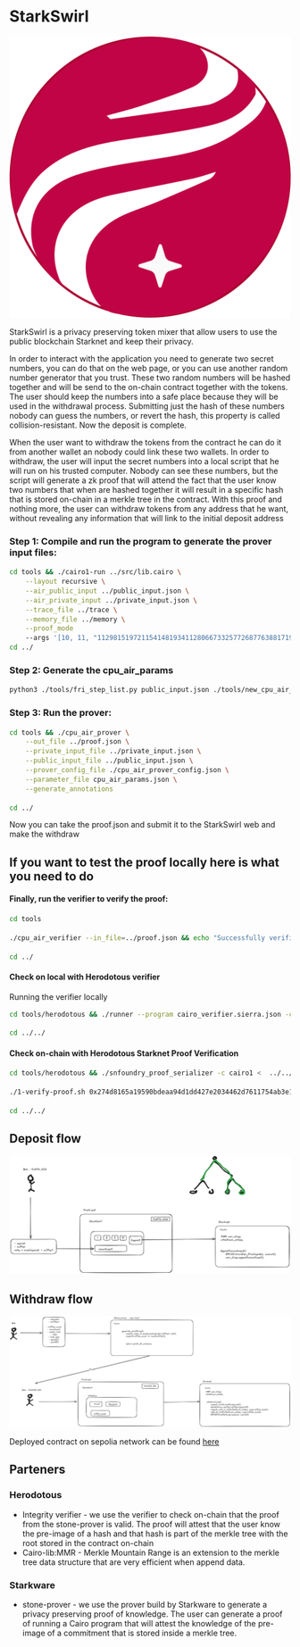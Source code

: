 # StarkSwirl

![StarkSwirl](logo.png)

StarkSwirl is a privacy preserving token mixer that allow users to use the public blockchain Starknet and keep their privacy.


In order to interact with the application you need to generate two secret numbers, you can do that on the web page, or you can use another random number generator that you trust. These two random numbers will be hashed together and will be send to the on-chain contract together with the tokens. The user should keep the numbers into a safe place because they will be used in the withdrawal process. Submitting just the hash of these numbers nobody can guess the numbers, or revert the hash, this property is called collision-resistant. Now the deposit is complete.

When the user want to withdraw the tokens from the contract he can do it from another wallet an nobody could link these two wallets. In order to withdraw, the user will input the secret numbers into a local script that he will run on his trusted computer. Nobody can see these numbers, but the script will generate a zk proof that will attend the fact that the user know two numbers that when are hashed together it will result in a specific hash that is stored on-chain in a merkle tree in the contract.
With this proof and nothing more, the user can withdraw tokens from any address that he want, without revealing any information that will link to the initial deposit address

### Step 1: Compile and run the program to generate the prover input files:
```bash
cd tools && ./cairo1-run ../src/lib.cairo \
    --layout recursive \
    --air_public_input ../public_input.json \
    --air_private_input ../private_input.json \
    --trace_file ../trace \
    --memory_file ../memory \
    --proof_mode
    --args '[10, 11, "1129815197211541481934112806673325772687763881719835256646064516195041515616", "2786116088662035069066189777680990419908396521409751409107279532930231316343", "1715556295878999972957474070461491436465516895623517391664966219403971354436", 1, 8, ["1953494062994346031473676762198846975365628378496072945247633132004575093152", "126113334767614658176188594640568076708777092902948464648204141774749582367"], ["2786116088662035069066189777680990419908396521409751409107279532930231316343", "3144957507973559441671210571674558258320337923190994230670584137810138721781"]]'
cd ../
```

### Step 2: Generate the cpu_air_params
```bash
python3 ./tools/fri_step_list.py public_input.json ./tools/new_cpu_air_params.json
```

### Step 3: Run the prover:

```bash
cd tools && ./cpu_air_prover \
    --out_file ../proof.json \
    --private_input_file ../private_input.json \
    --public_input_file ../public_input.json \
    --prover_config_file ./cpu_air_prover_config.json \
    --parameter_file cpu_air_params.json \
    --generate_annotations

cd ../
```
Now you can take the proof.json and submit it to the StarkSwirl web and make the withdraw


## If you want to test the proof locally here is what you need to do

#### Finally, run the verifier to verify the proof:
```bash
cd tools

./cpu_air_verifier --in_file=../proof.json && echo "Successfully verified example proof."

cd ../
```


#### Check on local with Herodotous verifier

Running the verifier locally

```bash
cd tools/herodotous && ./runner --program cairo_verifier.sierra.json -c cairo1 < ../../proof.json

cd ../../
```


#### Check on-chain with Herodotous Starknet Proof Verification
```bash
cd tools/herodotous && ./snfoundry_proof_serializer -c cairo1 <  ../../fibonacci_proof.json > ../../calldata

./1-verify-proof.sh 0x274d8165a19590bdeaa94d1dd427e2034462d7611754ab3e15714a908c60df7 ../../calldata

cd ../../
```


## Deposit flow

![Deposit](Deposit.png)

## Withdraw flow
![Withdraw](Withdraw.png)


Deployed contract on sepolia network can be found [here](https://sepolia.starkscan.co/contract/0x0251a03effbd84af6def3138a41f338ffc1dc196c07ccdeb3405b3c55e21c85a#overview)


## Parteners 
### Herodotous
 - Integrity verifier - we use the verifier to check on-chain that the proof from the stone-prover is valid. The proof will attest that the user know the pre-image of a hash and that hash is part of the merkle tree with the root stored in the contract on-chain
 - Cairo-lib:MMR - Merkle Mountain Range is an extension to the merkle tree data structure that are very efficient when append data.

### Starkware
 - stone-prover - we use the prover build by Starkware to generate a privacy preserving proof of knowledge. The user can generate a proof of running a Cairo program that will attest the knowledge of the pre-image of a commitment that is stored inside a merkle tree.